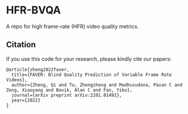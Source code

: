 # HFR-BVQA

A repo for high frame-rate (HFR) video quality metrics.

## Citation

If you use this code for your research, please kindly cite our papers:

```
@article{zheng2022faver,
  title={FAVER: Blind Quality Prediction of Variable Frame Rate Videos},
  author={Zheng, Qi and Tu, Zhengzhong and Madhusudana, Pavan C and Zeng, Xiaoyang and Bovik, Alan C and Fan, Yibo},
  journal={arXiv preprint arXiv:2201.01492},
  year={2022}
}
```
